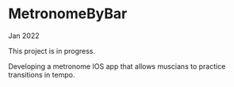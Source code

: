 # MetronomeByBar

Jan 2022

This project is in progress.

Developing a metronome IOS app that allows muscians to practice transitions in tempo. 
